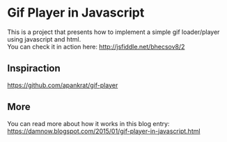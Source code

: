 Gif Player in Javascript
=====
This is a project that presents how to implement a simple gif loader/player using javascript and html.  
You can check it in action here: http://jsfiddle.net/bhecsov8/2

## Inspiraction
https://github.com/apankrat/gif-player

## More
You can read more about how it works in this blog entry: https://damnow.blogspot.com/2015/01/gif-player-in-javascript.html
